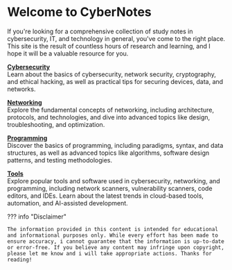 <h1>Welcome to CyberNotes</h1>
If you're looking for a comprehensive collection of study notes in cybersecurity, IT, and technology in general, you've come to the right place. This site is the result of countless hours of research and learning, and I hope it will be a valuable resource for you.

**[Cybersecurity](CyberSecurity/00Information_Security.md)**  
Learn about the basics of cybersecurity, network security, cryptography, and ethical hacking, as well as practical tips for securing devices, data, and networks.

**[Networking](Networking/osi.md)**  
Explore the fundamental concepts of networking, including architecture, protocols, and technologies, and dive into advanced topics like design, troubleshooting, and optimization.

**[Programming](Programming-Scripting/Python.md)**  
Discover the basics of programming, including paradigms, syntax, and data structures, as well as advanced topics like algorithms, software design patterns, and testing methodologies.

**[Tools](Tools/Nmap.md)**  
Explore popular tools and software used in cybersecurity, networking, and programming, including network scanners, vulnerability scanners, code editors, and IDEs. Learn about the latest trends in cloud-based tools, automation, and AI-assisted development.

??? info "Disclaimer"

    The information provided in this content is intended for educational and informational purposes only. While every effort has been made to ensure accuracy, i cannot guarantee that the information is up-to-date or error-free. If you believe any content may infringe upon copyright, please let me know and i will take appropriate actions. Thanks for reading!
